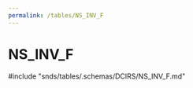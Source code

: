 ```yaml
---
permalink: /tables/NS_INV_F
---
```

# NS\_INV\_F
<!-- SPDX-License-Identifier: MPL-2.0 -->

<!-- ATTENTION : Ne pas supprimer ou modifier la ligne ci-dessous -->
#include "snds/tables/.schemas/DCIRS/NS_INV_F.md"
<!-- ATTENTION : Ne pas supprimer ou modifier la ligne ci-dessus -->
